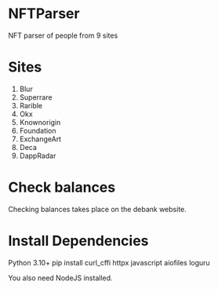 # NFTParser
NFT parser of people from 9 sites

# Sites
1. Blur
2. Superrare
3. Rarible
4. Okx
5. Knownorigin
6. Foundation
7. ExchangeArt
8. Deca
9. DappRadar

# Check balances
Checking balances takes place on the debank website.

# Install Dependencies
Python 3.10+
pip install curl_cffi httpx javascript aiofiles loguru

You also need NodeJS installed.


